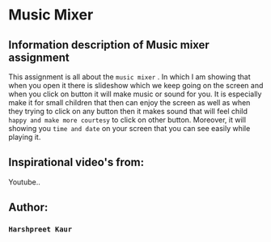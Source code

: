 # Music Mixer



## Information description of Music mixer assignment

This assignment is all about the ``music mixer`` . In which I am showing that when you open it there is slideshow which we keep going on the screen and when you click on button it will make music or sound for you. It is especially make it for small children that then can enjoy the screen as well as when they trying to click on any button then it makes sound that will feel child ```happy and make more courtesy``` to click on other button.  Moreover, it will showing you ```time and date``` on your screen that you can see easily while playing it. 


## Inspirational video's from: 
Youtube..


## Author:
### ```Harshpreet Kaur```
